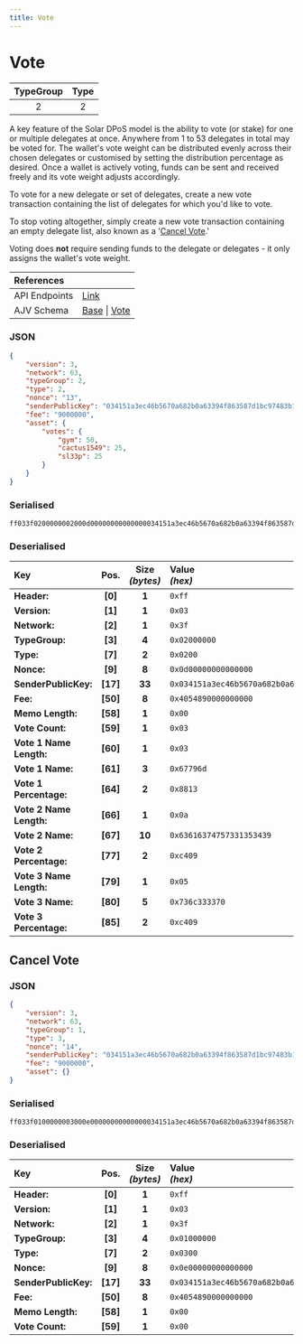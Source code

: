 ```yaml
---
title: Vote
---
```


# Vote

| TypeGroup | Type  |
| :-------: | :---: |
|     2     |   2   |

A key feature of the Solar DPoS model is the ability to vote (or stake) for one or multiple delegates at once. Anywhere from 1 to 53 delegates in total may be voted for. The wallet's vote weight can be distributed evenly across their chosen delegates or customised by setting the distribution percentage as desired. Once a wallet is actively voting, funds can be sent and received freely and its vote weight adjusts accordingly.

To vote for a new delegate or set of delegates, create a new vote transaction containing the list of delegates for which you'd like to vote.

To stop voting altogether, simply create a new vote transaction containing an empty delegate list, also known as a '[Cancel Vote](#cancel-vote).'

<div class="admonition info">
    <p>Voting does <b>not</b> require sending funds to the delegate or delegates - it only assigns the wallet's vote weight.</p>
</div>

| References    |                                                                                                                                                                                                                                                                                                                  |
| :------------ | :--------------------------------------------------------------------------------------------------------------------------------------------------------------------------------------------------------------------------------------------------------------------------------------------------------------- |
| API Endpoints | [Link](https://api.solar.org/#/Transactions)                                                                                                                                                                                                                                                                     |
| AJV Schema    | [Base](https://github.com/Solar-network/core/blob/0c03aaf1feebb77bd33117110c358636bf14d9c0/packages/crypto/src/transactions/types/schemas.ts#L17-L46) \| [Vote](https://github.com/Solar-network/core/blob/fa3acf545f1bf257d8c2a089c2dd5d7a6f4a7943/packages/crypto/src/transactions/types/schemas.ts#L157-L183) |

### JSON

```json
{
    "version": 3,
    "network": 63,
    "typeGroup": 2,
    "type": 2,
    "nonce": "13",
    "senderPublicKey": "034151a3ec46b5670a682b0a63394f863587d1bc97483b1b6c70eb58e7f0aed192",
    "fee": "9000000",
    "asset": {
        "votes": {
            "gym": 50,
            "cactus1549": 25,
            "sl33p": 25
        }
    }
}
```

### Serialised

```shell
ff033f0200000002000d00000000000000034151a3ec46b5670a682b0a63394f863587d1bc97483b1b6c70eb58e7f0aed192405489000000000000030367796d88130a63616374757331353439c40905736c333370c409
```

### Deserialised

| Key                     |   Pos.   | Size<br>_(bytes)_ | Value<br> _(hex)_                                                      |
| :---------------------- | :------: | :---------------: | :--------------------------------------------------------------------- |
| **Header:**             | **[0]**  |       **1**       | `0xff`                                                                 |
| **Version:**            | **[1]**  |       **1**       | `0x03`                                                                 |
| **Network:**            | **[2]**  |       **1**       | `0x3f`                                                                 |
| **TypeGroup:**          | **[3]**  |       **4**       | `0x02000000`                                                           |
| **Type:**               | **[7]**  |       **2**       | `0x0200`                                                               |
| **Nonce:**              | **[9]**  |       **8**       | `0x0d00000000000000`                                                   |
| **SenderPublicKey:**    | **[17]** |      **33**       | `0x034151a3ec46b5670a682b0a63394f863587d1bc97483b1b6c70eb58e7f0aed192` |
| **Fee:**                | **[50]** |       **8**       | `0x4054890000000000`                                                   |
| **Memo Length:**        | **[58]** |       **1**       | `0x00`                                                                 |
| **Vote Count:**         | **[59]** |       **1**       | `0x03`                                                                 |
| **Vote 1 Name Length:** | **[60]** |       **1**       | `0x03`                                                                 |
| **Vote 1 Name:**        | **[61]** |       **3**       | `0x67796d`                                                             |
| **Vote 1 Percentage:**  | **[64]** |       **2**       | `0x8813`                                                               |
| **Vote 2 Name Length:** | **[66]** |       **1**       | `0x0a`                                                                 |
| **Vote 2 Name:**        | **[67]** |      **10**       | `0x63616374757331353439`                                               |
| **Vote 2 Percentage:**  | **[77]** |       **2**       | `0xc409`                                                               |
| **Vote 3 Name Length:** | **[79]** |       **1**       | `0x05`                                                                 |
| **Vote 3 Name:**        | **[80]** |       **5**       | `0x736c333370`                                                         |
| **Vote 3 Percentage:**  | **[85]** |       **2**       | `0xc409`                                                               |

## Cancel Vote

### JSON

```json
{
    "version": 3,
    "network": 63,
    "typeGroup": 1,
    "type": 3,
    "nonce": "14",
    "senderPublicKey": "034151a3ec46b5670a682b0a63394f863587d1bc97483b1b6c70eb58e7f0aed192",
    "fee": "9000000",
    "asset": {}
}
```

### Serialised

```shell
ff033f0100000003000e00000000000000034151a3ec46b5670a682b0a63394f863587d1bc97483b1b6c70eb58e7f0aed19240548900000000000000
```

### Deserialised

| Key                  |   Pos.   | Size<br/>_(bytes)_ | Value<br/>_(hex)_                                                      |
| :------------------- | :------: | :----------------: | :--------------------------------------------------------------------- |
| **Header:**          | **[0]**  |       **1**        | `0xff`                                                                 |
| **Version:**         | **[1]**  |       **1**        | `0x03`                                                                 |
| **Network:**         | **[2]**  |       **1**        | `0x3f`                                                                 |
| **TypeGroup:**       | **[3]**  |       **4**        | `0x01000000`                                                           |
| **Type:**            | **[7]**  |       **2**        | `0x0300`                                                               |
| **Nonce:**           | **[9]**  |       **8**        | `0x0e00000000000000`                                                   |
| **SenderPublicKey:** | **[17]** |       **33**       | `0x034151a3ec46b5670a682b0a63394f863587d1bc97483b1b6c70eb58e7f0aed192` |
| **Fee:**             | **[50]** |       **8**        | `0x4054890000000000`                                                   |
| **Memo Length:**     | **[58]** |       **1**        | `0x00`                                                                 |
| **Vote Count:**      | **[59]** |       **1**        | `0x00`                                                                 |
